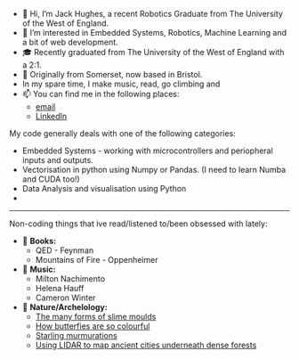 - 👋 Hi, I’m Jack Hughes, a recent Robotics Graduate from The University of the West of England.
- 👀 I’m interested in Embedded Systems, Robotics, Machine Learning and a bit of web development.
- 🎓 Recently graduated from The University of the West of England with a 2:1.
- 🐲 Originally from Somerset, now based in Bristol.
- In my spare time, I make music, read, go climbing and 
- 📫 You can find me in the following places:
  -  [email](jackmhughes1998@gmail.com.)
  -  [LinkedIn]()

My code generally deals with one of the following categories:
- Embedded Systems - working with microcontrollers and periopheral inputs and outputs.
- Vectorisation in python using Numpy or Pandas. (I need to learn Numba and CUDA too!)
- Data Analysis and visualisation using Python
- 
---- 
Non-coding things that ive read/listened to/been obsessed with lately:
- 📖 **Books:**
  - QED - Feynman
  - Mountains of Fire - Oppenheimer
- 🎵 **Music:**
  - Milton Nachimento
  - Helena Hauff
  - Cameron Winter
- 🌿 **Nature/Archelology:**
  - [The many forms of slime moulds](https://warwick.ac.uk/fac/sci/lifesci/outreach/slimemold/facts/)
  - [How butterfies are so colourful](https://www.nisenet.org/catalog/scientific-image-blue-morpho-butterfly-wing-microribs)
  - [Starling murmurations](https://www.avonwildlifetrust.org.uk/blog/george-cook/witness-marvel-murmuration-winter)
  - [Using LIDAR to map ancient cities underneath dense forests](https://courier.unesco.org/en/articles/mexico-laser-technology-revealing-teotihuacans-secrets#:~:text=An%20image%20obtained%20using%20lidar,without%20the%20need%20for%20excavation.)

<!---
jack4hughes/jack4hughes is a ✨ special ✨ repository because its `README.md` (this file) appears on your GitHub profile.
You can click the Preview link to take a look at your changes.
--->
